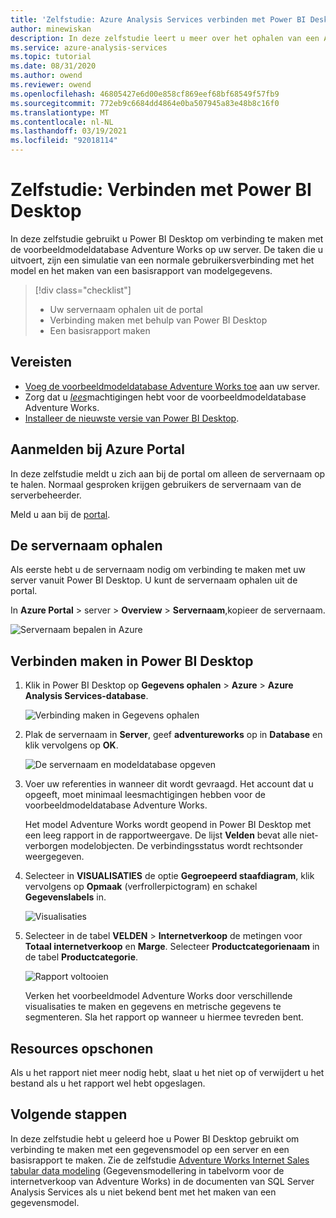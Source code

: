 ```yaml
---
title: 'Zelfstudie: Azure Analysis Services verbinden met Power BI Desktop | Microsoft Docs'
author: minewiskan
description: In deze zelfstudie leert u meer over het ophalen van een Analysis Services-servernaam uit Azure Portal en hoe u vervolgens verbinding maakt met de server met behulp van Power BI Desktop.
ms.service: azure-analysis-services
ms.topic: tutorial
ms.date: 08/31/2020
ms.author: owend
ms.reviewer: owend
ms.openlocfilehash: 46805427e6d00e858cf869eef68bf68549f57fb9
ms.sourcegitcommit: 772eb9c6684dd4864e0ba507945a83e48b8c16f0
ms.translationtype: MT
ms.contentlocale: nl-NL
ms.lasthandoff: 03/19/2021
ms.locfileid: "92018114"
---
```

# <a name="tutorial-connect-with-power-bi-desktop"></a>Zelfstudie: Verbinden met Power BI Desktop

In deze zelfstudie gebruikt u Power BI Desktop om verbinding te maken met de voorbeeldmodeldatabase Adventure Works op uw server. De taken die u uitvoert, zijn een simulatie van een normale gebruikersverbinding met het model en het maken van een basisrapport van modelgegevens.

> [!div class="checklist"]
> * Uw servernaam ophalen uit de portal
> * Verbinding maken met behulp van Power BI Desktop
> * Een basisrapport maken

## <a name="prerequisites"></a>Vereisten

- [Voeg de voorbeeldmodeldatabase Adventure Works toe](../analysis-services-create-sample-model.md) aan uw server.
- Zorg dat u [*lees*](../analysis-services-server-admins.md)machtigingen hebt voor de voorbeeldmodeldatabase Adventure Works.
- [Installeer de nieuwste versie van Power BI Desktop](https://powerbi.microsoft.com/desktop).

## <a name="sign-in-to-the-azure-portal"></a>Aanmelden bij Azure Portal
In deze zelfstudie meldt u zich aan bij de portal om alleen de servernaam op te halen. Normaal gesproken krijgen gebruikers de servernaam van de serverbeheerder.

Meld u aan bij de [portal](https://portal.azure.com/).

## <a name="get-server-name"></a>De servernaam ophalen
Als eerste hebt u de servernaam nodig om verbinding te maken met uw server vanuit Power BI Desktop. U kunt de servernaam ophalen uit de portal.

In **Azure Portal** > server > **Overview** > **Servernaam**,kopieer de servernaam.
   
   ![Servernaam bepalen in Azure](./media/analysis-services-tutorial-pbid/aas-copy-server-name.png)

## <a name="connect-in-power-bi-desktop"></a>Verbinden maken in Power BI Desktop

1. Klik in Power BI Desktop op **Gegevens ophalen** > **Azure** > **Azure Analysis Services-database**.

   ![Verbinding maken in Gegevens ophalen](./media/analysis-services-tutorial-pbid/aas-pbid-connect-aasserver.png)

2. Plak de servernaam in **Server**, geef **adventureworks** op in **Database** en klik vervolgens op **OK**.

   ![De servernaam en modeldatabase opgeven](./media/analysis-services-tutorial-pbid/aas-pbid-connect-aas-servername.png)

3. Voer uw referenties in wanneer dit wordt gevraagd. Het account dat u opgeeft, moet minimaal leesmachtigingen hebben voor de voorbeeldmodeldatabase Adventure Works.

    Het model Adventure Works wordt geopend in Power BI Desktop met een leeg rapport in de rapportweergave. De lijst **Velden** bevat alle niet-verborgen modelobjecten. De verbindingsstatus wordt rechtsonder weergegeven.

4. Selecteer in **VISUALISATIES** de optie **Gegroepeerd staafdiagram**, klik vervolgens op **Opmaak** (verfrollerpictogram) en schakel **Gegevenslabels** in. 

   ![Visualisaties](./media/analysis-services-tutorial-pbid/aas-pbid-visualizations-report.png)

5. Selecteer in de tabel **VELDEN** > **Internetverkoop** de metingen voor **Totaal internetverkoop**  en **Marge**. Selecteer **Productcategorienaam** in de tabel **Productcategorie**.

   ![Rapport voltooien](./media/analysis-services-tutorial-pbid/aas-pbid-complete-report.png)

    Verken het voorbeeldmodel Adventure Works door verschillende visualisaties te maken en gegevens en metrische gegevens te segmenteren. Sla het rapport op wanneer u hiermee tevreden bent.

## <a name="clean-up-resources"></a>Resources opschonen

Als u het rapport niet meer nodig hebt, slaat u het niet op of verwijdert u het bestand als u het rapport wel hebt opgeslagen.

## <a name="next-steps"></a>Volgende stappen
In deze zelfstudie hebt u geleerd hoe u Power BI Desktop gebruikt om verbinding te maken met een gegevensmodel op een server en een basisrapport te maken. Zie de zelfstudie [Adventure Works Internet Sales tabular data modeling](/analysis-services/tutorial-tabular-1400/as-adventure-works-tutorial) (Gegevensmodellering in tabelvorm voor de internetverkoop van Adventure Works) in de documenten van SQL Server Analysis Services als u niet bekend bent met het maken van een gegevensmodel.